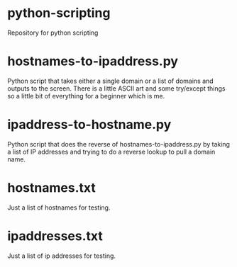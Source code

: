 # python-scripting
Repository for python scripting

# hostnames-to-ipaddress.py

Python script that takes either a single domain or a list of domains and outputs to the screen.  There is a little
ASCII art and some try/except things so a little bit of everything for a beginner which is me.

# ipaddress-to-hostname.py

Python script that does the reverse of hostnames-to-ipaddress.py by taking a list of IP addresses
and trying to do a reverse lookup to pull a domain name.

# hostnames.txt

Just a list of hostnames for testing.

# ipaddresses.txt

Just a list of ip addresses for testing.
